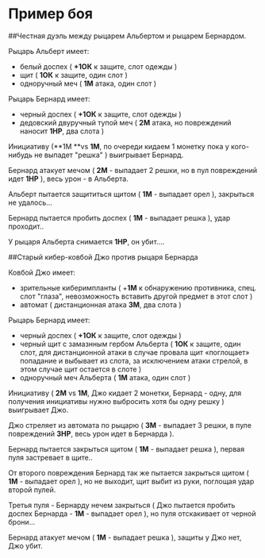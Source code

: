 # Пример боя

##Честная дуэль между рыцарем Альбертом и рыцарем Бернардом.

Рыцарь Альберт имеет:
* белый доспех ( **+1ОК** к защите, слот одежды )
* щит ( **1ОК** к защите, один слот )
* одноручный меч ( **1М** атака, один слот )

Рыцарь Бернард имеет:
* черный доспех ( **+1ОК** к защите, слот одежды )
* дедовский двуручный тупой меч ( **2М** атака, но повреждений наносит **1HP**, два слота )

Инициативу (**1M **vs **1M**, по очереди кидаем 1 монетку пока у кого-нибудь не выпадет "решка" ) выигрывает Бернард.

Бернард атакует мечом ( **2M** - выпадает 2 решки, но в пул повреждений идет **1HP** ), весь урон - в Альберта.

Альберт пытается защититься щитом ( **1M** - выпадает орел ), закрыться не удалось...

Бернард пытается пробить доспех ( **1М** - выпадает решка ), удар проходит..

У рыцаря Альберта снимается **1НP**, он убит....

##Старый кибер-ковбой Джо против рыцаря Бернарда

Ковбой Джо имеет:
* зрительные киберимпланты ( +**1M** к обнаружению противника, спец. слот "глаза", невозможность вставить другой предмет в этот слот )
* автомат ( дистанционная атака **3М**, два слота )

Рыцарь Бернард имеет:
* черный доспех ( **+1ОК** к защите, слот одежды )
* черный щит с замазнным гербом Альберта ( **1ОК** к защите, один слот, для дистанционной атаки в случае провала щит «поглощает» попадание и выбывает из слота, за исключением атаки стрелой, в этом случае щит остается в слоте )
* одноручный меч Альберта ( **1М** атака, один слот )

Инициативу ( **2M** vs **1M**, Джо кидает 2 монетки, Бернард - одну, для получения инициативы нужно выбросить хотя бы одну решку ) выигрывает Джо.

Джо стреляет из автомата по рыцарю ( **3M** - выпадает 3 решки, в пуле повреждений **3HP**, весь урон идет в Бернарда ).

Бернард пытается закрыться щитом ( **1M** - выпадает решка ), первая пуля застревает в щите.. 

От второго повреждения Бернард так же пытается закрыться щитом ( **1М** - выпадает орел ), но не выходит, щит выбит из руки, поглощая удар второй пулей.

Третья пуля - Бернарду нечем закрыться ( Джо пытается пробить доспех Бернарда - **1M** - выпадает орел ), но пуля отскакивает от черной брони... 

Бернард атакует мечом ( **1М** - выпадает решка ), защиты у Джо нет, Джо убит.